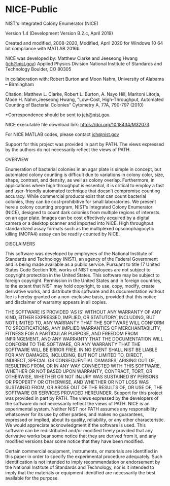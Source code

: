 # NICE-Public
NIST's Integrated Colony Enumerator (NICE)

Version 1.4 (Development Version B.2.c, April 2019)

Created and modified, 2008-2020,
Modified, April 2020 for Windows 10 64 bit compliance with MATLAB 2016b.

NICE was developed by:
Matthew Clarke and Jeeseong Hwang (jch@nist.gov)
Applied Physics Division
National Institute of Standards and Technology
Boulder, CO 80305

In collaboration with:
Robert Burton and Moon Nahm, University of Alabama – Birmingham

Citation:
Matthew L. Clarke, Robert L. Burton, A. Nayo Hill, Maritoni Litorja, Moon H. Nahm,Jeeseong Hwang, "Low-Cost, High-Throughput, Automated Counting of Bacterial Colonies" Cytometry A, 77A, 790-797 (2010)

*Correspondence should be sent to jch@nist.gov.

NICE executable file download link:
https://doi.org/10.18434/M32073

For NICE MATLAB codes, please contact jch@nist.gov
 
Support for this project was provided in part by PATH.  The views expressed by the authors do not necessarily reflect the views of PATH.

OVERVIEW

Enumeration of bacterial colonies in an agar plate is simple in concept, but automated colony counting is difficult due to variations in colony color, size, shape, contrast, and density, as well as colony overlap.  Furthermore, in applications where high throughput is essential, it is critical to employ a fast and user-friendly automated technique that doesn’t compromise counting accuracy.  While commercial products exist that can count bacterial colonies, they can be cost-prohibitive for small laboratories.  We present here a colony counting program, NIST’s Integrated Colony Enumerator (NICE), designed to count dark colonies from multiple regions of interests on an agar plate.  Images can be cost effectively acquired by a digital camera or a desktop scanner and imported into NICE.  High throughput standardized assay formats such as the multiplexed opsonophagocytic killing (MOPA4) assay can be readily counted by NICE.

DISCLAIMERS

This software was developed by employees of the National Institute of Standards and Technology (NIST), an agency of the Federal Government and is being made available as a public service. Pursuant to title 17 United States Code Section 105, works of NIST employees are not subject to copyright protection in the United States.  This software may be subject to foreign copyright.  Permission in the United States and in foreign countries, to the extent that NIST may hold copyright, to use, copy, modify, create derivative works, and distribute this software and its documentation without fee is hereby granted on a non-exclusive basis, provided that this notice and disclaimer of warranty appears in all copies. 

THE SOFTWARE IS PROVIDED 'AS IS' WITHOUT ANY WARRANTY OF ANY KIND, EITHER EXPRESSED, IMPLIED, OR STATUTORY, INCLUDING, BUT NOT LIMITED TO, ANY WARRANTY THAT THE SOFTWARE WILL CONFORM TO SPECIFICATIONS, ANY IMPLIED WARRANTIES OF MERCHANTABILITY, FITNESS FOR A PARTICULAR PURPOSE, AND FREEDOM FROM INFRINGEMENT, AND ANY WARRANTY THAT THE DOCUMENTATION WILL CONFORM TO THE SOFTWARE, OR ANY WARRANTY THAT THE SOFTWARE WILL BE ERROR FREE.  IN NO EVENT SHALL NIST BE LIABLE FOR ANY DAMAGES, INCLUDING, BUT NOT LIMITED TO, DIRECT, INDIRECT, SPECIAL OR CONSEQUENTIAL DAMAGES, ARISING OUT OF, RESULTING FROM, OR IN ANY WAY CONNECTED WITH THIS SOFTWARE, WHETHER OR NOT BASED UPON WARRANTY, CONTRACT, TORT, OR OTHERWISE, WHETHER OR NOT INJURY WAS SUSTAINED BY PERSONS OR PROPERTY OR OTHERWISE, AND WHETHER OR NOT LOSS WAS SUSTAINED FROM, OR AROSE OUT OF THE RESULTS OF, OR USE OF, THE SOFTWARE OR SERVICES PROVIDED HEREUNDER.
Support for this project was provided in part by PATH.  The views expressed by the developers of the software do not necessarily reflect the views of PATH.  NICE is an experimental system. Neither NIST nor PATH assumes any responsibility whatsoever for its use by other parties, and makes no guarantees, expressed or implied, about its quality, reliability, or any other characteristic. We would appreciate acknowledgment if the software is used. This software can be redistributed and/or modified freely provided that any derivative works bear some notice that they are derived from it, and any modified versions bear some notice that they have been modified. 

Certain commercial equipment, instruments, or materials are identified in this paper in order to specify the experimental procedure adequately. Such identification is not intended to imply recommendation or endorsement by the National Institute of Standards and Technology, nor is it intended to imply that the materials or equipment identified are necessarily the best available for the purpose.



